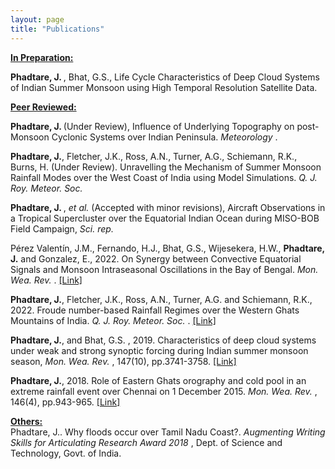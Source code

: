 ```yaml
---
layout: page
title: "Publications"
---
```

<ins><b>In Preparation:</b></ins> 

<b> Phadtare, J. </b>, Bhat, G.S., Life Cycle Characteristics of Deep Cloud Systems of Indian Summer Monsoon using High Temporal Resolution Satellite Data. <br>


 <ins><b>Peer Reviewed:</b></ins>

<b> Phadtare, J. </b> (Under Review), Influence of Underlying Topography on post-Monsoon Cyclonic Systems over Indian Peninsula. <em> Meteorology </em>. <br>

<b>Phadtare, J.</b>, Fletcher, J.K., Ross, A.N., Turner, A.G., Schiemann, R.K., Burns, H. (Under Review). Unravelling the Mechanism of Summer Monsoon Rainfall Modes over the West Coast of India using Model Simulations. <em> Q. J. Roy. Meteor. Soc. </em>
 
<b> Phadtare, J. </b>, <em> et al. </em> (Accepted with minor revisions),  Aircraft Observations in a Tropical Supercluster over the Equatorial Indian Ocean during MISO-BOB Field Campaign, <em> Sci. rep. </em><br> 

Pérez Valentín, J.M., Fernando, H.J., Bhat, G.S., Wijesekera, H.W., <b>Phadtare, J.</b> and Gonzalez, E., 2022. On Synergy between Convective Equatorial Signals and Monsoon Intraseasonal Oscillations in the Bay of Bengal. <em> Mon. Wea. Rev. </em>. <a href ="https://journals.ametsoc.org/view/journals/mwre/151/2/MWR-D-22-0076.1.xml"> [Link]</a>

<b>Phadtare, J.</b>, Fletcher, J.K., Ross, A.N., Turner, A.G. and Schiemann, R.K., 2022. Froude number-based
Rainfall Regimes over the Western Ghats Mountains of India. <em>  Q. J. Roy. Meteor. Soc. </em>
. <a href="https://rmets.onlinelibrary.wiley.com/doi/full/10.1002/qj.4367" target="_blank" >[Link]</a>

<b>Phadtare, J.</b>, and Bhat, G.S. , 2019. Characteristics of deep cloud systems under weak and strong synoptic
forcing during Indian summer monsoon season, <em> Mon. Wea. Rev. </em>, 147(10), pp.3741-3758. <a href="https://journals.ametsoc.org/view/journals/mwre/147/10/mwr-d-18-0346.1.xml" target="_blank" >[Link]</a>

<b>Phadtare, J.</b>, 2018. Role of Eastern Ghats orography and cold pool in an extreme rainfall event over Chennai
on 1 December 2015. <em> Mon. Wea. Rev. </em>, 146(4), pp.943-965. <a href="https://journals.ametsoc.org/view/journals/mwre/146/4/mwr-d-16-0473.1.xml" target="_blank" >[Link]</a>

<ins><b>Others:</b></ins> <br>
Phadtare, J.</b>. Why floods occur over Tamil Nadu Coast?. <i> Augmenting Writing Skills for Articulating
Research Award 2018 </i>, Dept. of Science and Technology, Govt. of India.

